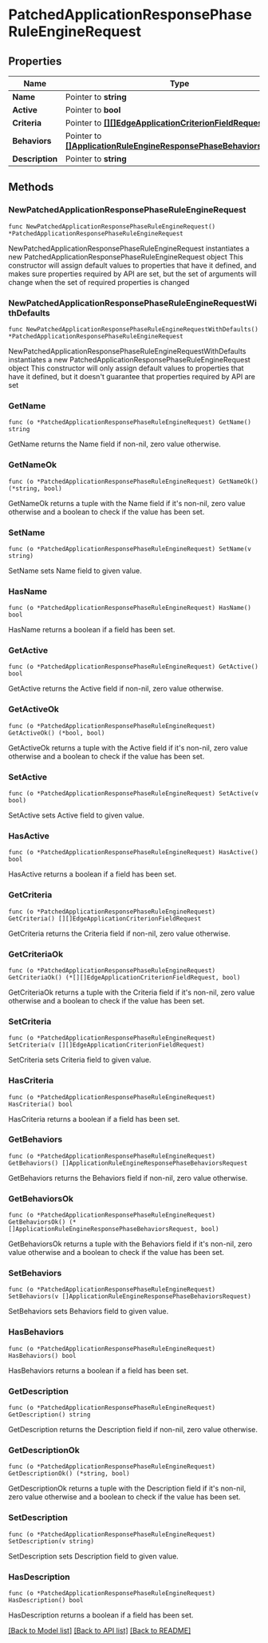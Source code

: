 # PatchedApplicationResponsePhaseRuleEngineRequest

## Properties

Name | Type | Description | Notes
------------ | ------------- | ------------- | -------------
**Name** | Pointer to **string** |  | [optional] 
**Active** | Pointer to **bool** |  | [optional] 
**Criteria** | Pointer to [**[][]EdgeApplicationCriterionFieldRequest**]([]EdgeApplicationCriterionFieldRequest.md) |  | [optional] 
**Behaviors** | Pointer to [**[]ApplicationRuleEngineResponsePhaseBehaviorsRequest**](ApplicationRuleEngineResponsePhaseBehaviorsRequest.md) |  | [optional] 
**Description** | Pointer to **string** |  | [optional] 

## Methods

### NewPatchedApplicationResponsePhaseRuleEngineRequest

`func NewPatchedApplicationResponsePhaseRuleEngineRequest() *PatchedApplicationResponsePhaseRuleEngineRequest`

NewPatchedApplicationResponsePhaseRuleEngineRequest instantiates a new PatchedApplicationResponsePhaseRuleEngineRequest object
This constructor will assign default values to properties that have it defined,
and makes sure properties required by API are set, but the set of arguments
will change when the set of required properties is changed

### NewPatchedApplicationResponsePhaseRuleEngineRequestWithDefaults

`func NewPatchedApplicationResponsePhaseRuleEngineRequestWithDefaults() *PatchedApplicationResponsePhaseRuleEngineRequest`

NewPatchedApplicationResponsePhaseRuleEngineRequestWithDefaults instantiates a new PatchedApplicationResponsePhaseRuleEngineRequest object
This constructor will only assign default values to properties that have it defined,
but it doesn't guarantee that properties required by API are set

### GetName

`func (o *PatchedApplicationResponsePhaseRuleEngineRequest) GetName() string`

GetName returns the Name field if non-nil, zero value otherwise.

### GetNameOk

`func (o *PatchedApplicationResponsePhaseRuleEngineRequest) GetNameOk() (*string, bool)`

GetNameOk returns a tuple with the Name field if it's non-nil, zero value otherwise
and a boolean to check if the value has been set.

### SetName

`func (o *PatchedApplicationResponsePhaseRuleEngineRequest) SetName(v string)`

SetName sets Name field to given value.

### HasName

`func (o *PatchedApplicationResponsePhaseRuleEngineRequest) HasName() bool`

HasName returns a boolean if a field has been set.

### GetActive

`func (o *PatchedApplicationResponsePhaseRuleEngineRequest) GetActive() bool`

GetActive returns the Active field if non-nil, zero value otherwise.

### GetActiveOk

`func (o *PatchedApplicationResponsePhaseRuleEngineRequest) GetActiveOk() (*bool, bool)`

GetActiveOk returns a tuple with the Active field if it's non-nil, zero value otherwise
and a boolean to check if the value has been set.

### SetActive

`func (o *PatchedApplicationResponsePhaseRuleEngineRequest) SetActive(v bool)`

SetActive sets Active field to given value.

### HasActive

`func (o *PatchedApplicationResponsePhaseRuleEngineRequest) HasActive() bool`

HasActive returns a boolean if a field has been set.

### GetCriteria

`func (o *PatchedApplicationResponsePhaseRuleEngineRequest) GetCriteria() [][]EdgeApplicationCriterionFieldRequest`

GetCriteria returns the Criteria field if non-nil, zero value otherwise.

### GetCriteriaOk

`func (o *PatchedApplicationResponsePhaseRuleEngineRequest) GetCriteriaOk() (*[][]EdgeApplicationCriterionFieldRequest, bool)`

GetCriteriaOk returns a tuple with the Criteria field if it's non-nil, zero value otherwise
and a boolean to check if the value has been set.

### SetCriteria

`func (o *PatchedApplicationResponsePhaseRuleEngineRequest) SetCriteria(v [][]EdgeApplicationCriterionFieldRequest)`

SetCriteria sets Criteria field to given value.

### HasCriteria

`func (o *PatchedApplicationResponsePhaseRuleEngineRequest) HasCriteria() bool`

HasCriteria returns a boolean if a field has been set.

### GetBehaviors

`func (o *PatchedApplicationResponsePhaseRuleEngineRequest) GetBehaviors() []ApplicationRuleEngineResponsePhaseBehaviorsRequest`

GetBehaviors returns the Behaviors field if non-nil, zero value otherwise.

### GetBehaviorsOk

`func (o *PatchedApplicationResponsePhaseRuleEngineRequest) GetBehaviorsOk() (*[]ApplicationRuleEngineResponsePhaseBehaviorsRequest, bool)`

GetBehaviorsOk returns a tuple with the Behaviors field if it's non-nil, zero value otherwise
and a boolean to check if the value has been set.

### SetBehaviors

`func (o *PatchedApplicationResponsePhaseRuleEngineRequest) SetBehaviors(v []ApplicationRuleEngineResponsePhaseBehaviorsRequest)`

SetBehaviors sets Behaviors field to given value.

### HasBehaviors

`func (o *PatchedApplicationResponsePhaseRuleEngineRequest) HasBehaviors() bool`

HasBehaviors returns a boolean if a field has been set.

### GetDescription

`func (o *PatchedApplicationResponsePhaseRuleEngineRequest) GetDescription() string`

GetDescription returns the Description field if non-nil, zero value otherwise.

### GetDescriptionOk

`func (o *PatchedApplicationResponsePhaseRuleEngineRequest) GetDescriptionOk() (*string, bool)`

GetDescriptionOk returns a tuple with the Description field if it's non-nil, zero value otherwise
and a boolean to check if the value has been set.

### SetDescription

`func (o *PatchedApplicationResponsePhaseRuleEngineRequest) SetDescription(v string)`

SetDescription sets Description field to given value.

### HasDescription

`func (o *PatchedApplicationResponsePhaseRuleEngineRequest) HasDescription() bool`

HasDescription returns a boolean if a field has been set.


[[Back to Model list]](../README.md#documentation-for-models) [[Back to API list]](../README.md#documentation-for-api-endpoints) [[Back to README]](../README.md)


